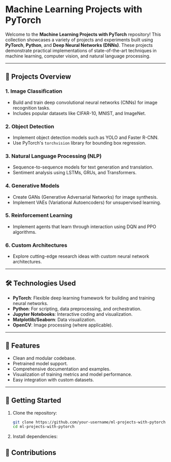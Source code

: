 # Machine Learning Projects with PyTorch

Welcome to the **Machine Learning Projects with PyTorch** repository! This collection showcases a variety of projects and experiments built using **PyTorch**, **Python**, and **Deep Neural Networks (DNNs)**. These projects demonstrate practical implementations of state-of-the-art techniques in machine learning, computer vision, and natural language processing.

---

## 📁 **Projects Overview**
### 1. **Image Classification**
- Build and train deep convolutional neural networks (CNNs) for image recognition tasks.
- Includes popular datasets like CIFAR-10, MNIST, and ImageNet.

### 2. **Object Detection**
- Implement object detection models such as YOLO and Faster R-CNN.
- Use PyTorch's `torchvision` library for bounding box regression.

### 3. **Natural Language Processing (NLP)**
- Sequence-to-sequence models for text generation and translation.
- Sentiment analysis using LSTMs, GRUs, and Transformers.

### 4. **Generative Models**
- Create GANs (Generative Adversarial Networks) for image synthesis.
- Implement VAEs (Variational Autoencoders) for unsupervised learning.

### 5. **Reinforcement Learning**
- Implement agents that learn through interaction using DQN and PPO algorithms.

### 6. **Custom Architectures**
- Explore cutting-edge research ideas with custom neural network architectures.

---

## 🛠 **Technologies Used**
- **PyTorch**: Flexible deep learning framework for building and training neural networks.
- **Python**: For scripting, data preprocessing, and orchestration.
- **Jupyter Notebooks**: Interactive coding and visualization.
- **Matplotlib/Seaborn**: Data visualization.
- **OpenCV**: Image processing (where applicable).

---

## 🚀 **Features**
- Clean and modular codebase.
- Pretrained model support.
- Comprehensive documentation and examples.
- Visualization of training metrics and model performance.
- Easy integration with custom datasets.

---

## 📌 **Getting Started**
1. Clone the repository:
   ```bash
   git clone https://github.com/your-username/ml-projects-with-pytorch.git
   cd ml-projects-with-pytorch
2. Install dependencies:

## 🌟 Contributions
